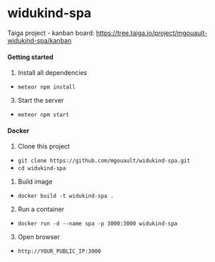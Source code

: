 # widukind-spa

Taiga project - kanban board:
https://tree.taiga.io/project/mgouault-widukind-spa/kanban

#### Getting started

1. Install all dependencies
  * `meteor npm install`
3. Start the server
  * `meteor npm start`

#### Docker

1. Clone this project
  * `git clone https://github.com/mgouault/widukind-spa.git`
  * `cd widukind-spa`

1. Build image
  * `docker build -t widukind-spa .`

2. Run a container
  * `docker run -d --name spa -p 3000:3000 widukind-spa`

3. Open browser
  * `http://YOUR_PUBLIC_IP:3000`
